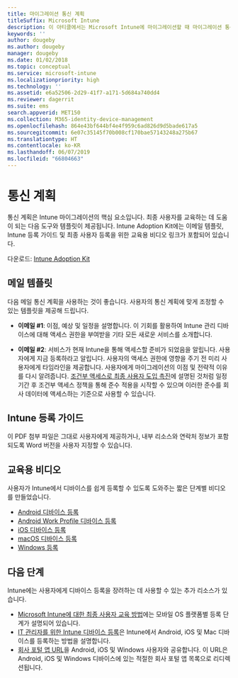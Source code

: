 ```yaml
---
title: 마이그레이션 통신 계획
titleSuffix: Microsoft Intune
description: 이 아티클에서는 Microsoft Intune에 마이그레이션할 때 마이그레이션 통신 계획 및 전략을 제공합니다.
keywords: ''
author: dougeby
ms.author: dougeby
manager: dougeby
ms.date: 01/02/2018
ms.topic: conceptual
ms.service: microsoft-intune
ms.localizationpriority: high
ms.technology: ''
ms.assetid: e6a52506-2d29-41f7-a171-5d684a740dd4
ms.reviewer: dagerrit
ms.suite: ems
search.appverid: MET150
ms.collection: M365-identity-device-management
ms.openlocfilehash: 864e43bf644bf4e4f959c6ad826d9d5bade617a5
ms.sourcegitcommit: 6e07c35145f70b008cf170bae57143248a275b67
ms.translationtype: HT
ms.contentlocale: ko-KR
ms.lasthandoff: 06/07/2019
ms.locfileid: "66804663"
---
```

# <a name="plan-communications"></a>통신 계획 
통신 계획은 Intune 마이그레이션의 핵심 요소입니다. 최종 사용자를 교육하는 데 도움이 되는 다음 도구와 템플릿이 제공됩니다. Intune Adoption Kit에는 이메일 템플릿, Intune 등록 가이드 및 최종 사용자 등록을 위한 교육용 비디오 링크가 포함되어 있습니다.  

다운로드:  [Intune Adoption Kit](http://aka.ms/IntuneAdoptionKit)

## <a name="email-templates"></a>메일 템플릿 
다음 메일 통신 계획을 사용하는 것이 좋습니다. 사용자의 통신 계획에 맞게 조정할 수 있는 템플릿을 제공해 드립니다.
- **이메일 #1**: 이점, 예상 및 일정을 설명합니다. 이 기회를 활용하여 Intune 관리 디바이스에 대해 액세스 권한을 부여받을 기타 모든 새로운 서비스를 소개합니다. 

- **이메일 #2**: 서비스가 현재 Intune을 통해 액세스할 준비가 되었음을 알립니다. 사용자에게 지금 등록하라고 알립니다.  사용자의 액세스 권한에 영향을 주기 전 미리 사용자에게 타임라인을 제공합니다. 사용자에게 마이그레이션의 이점 및 전략적 이유를 다시 알려줍니다.
[조건부 액세스로 최종 사용자 도입 촉진](migration-guide-drive-adoption.md)에 설명된 것처럼 일정 기간 후 조건부 액세스 정책을 통해 준수 적용을 시작할 수 있으며 이러한 준수를 회사 데이터에 액세스하는 기준으로 사용할 수 있습니다.

## <a name="intune-enrollment-guide"></a>Intune 등록 가이드 
이 PDF 첨부 파일은 그대로 사용자에게 제공하거나, 내부 리소스와 연락처 정보가 포함되도록 Word 버전을 사용자 지정할 수 있습니다.

## <a name="instructional-videos"></a>교육용 비디오
사용자가 Intune에서 디바이스를 쉽게 등록할 수 있도록 도와주는 짧은 단계별 비디오를 만들었습니다.
- [Android 디바이스 등록](https://www.youtube.com/watch?v=k0Q_sGLSx6o&t=1s)
- [Android Work Profile 디바이스 등록](https://www.youtube.com/watch?v=9Dl8HsGk4tI&t=3s)
- [iOS 디바이스 등록](https://www.youtube.com/watch?v=mJyv6YcHi7c)
- [macOS 디바이스 등록](https://www.youtube.com/watch?v=Pa2pfhwq_yk)
- [Windows 등록](https://www.youtube.com/watch?v=TKQxEckBHiE)

## <a name="next-steps"></a>다음 단계
Intune에는 사용자에게 디바이스 등록을 장려하는 데 사용할 수 있는 추가 리소스가 있습니다.
- [Microsoft Intune에 대한 최종 사용자 교육 방법](https://docs.microsoft.com/intune/end-user-educate)에는 모바일 OS 플랫폼별 등록 단계가 설명되어 있습니다. 
- [IT 관리자를 위한 Intune 디바이스 등록](https://docs.microsoft.com/intune/device-enrollment)은 Intune에서 Android, iOS 및 Mac 디바이스를 등록하는 방법을 설명합니다.
- [회사 포털 앱 URL](http://go.microsoft.com/fwlink/?LinkID=396941)을 Android, iOS 및 Windows 사용자와 공유합니다. 이 URL은 Android, iOS 및 Windows 디바이스에 있는 적절한 회사 포털 앱 목록으로 리디렉션됩니다.
